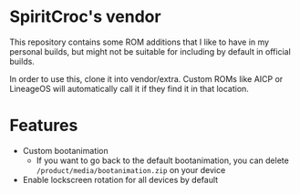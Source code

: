 # SpiritCroc's vendor

This repository contains some ROM additions that I like to have in my personal builds,
but might not be suitable for including by default in official builds.

In order to use this, clone it into vendor/extra.
Custom ROMs like AICP or LineageOS will automatically call it if they find it in that location.

# Features

- Custom bootanimation
    - If you want to go back to the default bootanimation, you can delete `/product/media/bootanimation.zip` on your device
- Enable lockscreen rotation for all devices by default
